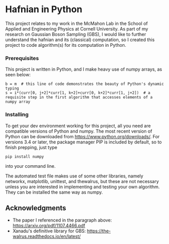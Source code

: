 # Hafnian in Python

This project relates to my work in the McMahon Lab in the School of Applied and Engineering Physics at Cornell University. As part of my research on Gaussian Boson Sampling (GBS), I would like to further understand the hafnian and its (classical) computation, so I created this project to code algorithm(s) for its computation in Python.

### Prerequisites

This project is written in Python, and I make heavy use of numpy arrays, as seen below:

```
b = m  # this line of code demonstrates the beauty of Python's dynamic typing
s = i*(curr[0, j+2]*curr[1, k+2]+curr[0, k+2]*curr[1, j+2])  # a requisite step in the first algorithm that accesses elements of a numpy array
```

### Installing

To get your dev environment working for this project, all you need are compatible versions of Python and numpy. The most recent version of Python can be downloaded from https://www.python.org/downloads/. For versions 3.4 or later, the package manager PIP is included by default, so to finish prepping, just type

```
pip install numpy
```

into your command line.

The automated test file makes use of some other libraries, namely networkx, matplotlib, unittest, and thewalrus, but these are not necessary unless you are interested in implementing and testing your own algorithm. They can be installed the same way as numpy.

## Acknowledgments

* The paper I referenced in the paragraph above: https://arxiv.org/pdf/1107.4466.pdf
* Xanadu's definitive library for GBS: https://the-walrus.readthedocs.io/en/latest/
